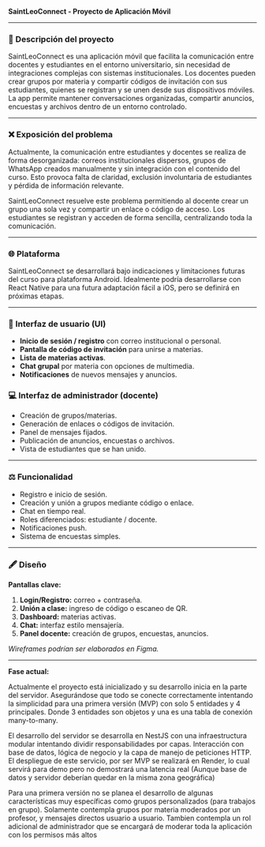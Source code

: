 **SaintLeoConnect - Proyecto de Aplicación Móvil**

---

### 📄 Descripción del proyecto

SaintLeoConnect es una aplicación móvil que facilita la comunicación entre docentes y estudiantes en el entorno universitario, sin necesidad de integraciones complejas con sistemas institucionales. Los docentes pueden crear grupos por materia y compartir códigos de invitación con sus estudiantes, quienes se registran y se unen desde sus dispositivos móviles. La app permite mantener conversaciones organizadas, compartir anuncios, encuestas y archivos dentro de un entorno controlado.

---

### ❌ Exposición del problema

Actualmente, la comunicación entre estudiantes y docentes se realiza de forma desorganizada: correos institucionales dispersos, grupos de WhatsApp creados manualmente y sin integración con el contenido del curso. Esto provoca falta de claridad, exclusión involuntaria de estudiantes y pérdida de información relevante.

SaintLeoConnect resuelve este problema permitiendo al docente crear un grupo una sola vez y compartir un enlace o código de acceso. Los estudiantes se registran y acceden de forma sencilla, centralizando toda la comunicación.

---

### 🌐 Plataforma

SaintLeoConnect se desarrollará bajo indicaciones y limitaciones futuras del curso para plataforma Android. Idealmente podría desarrollarse con React Native para una futura adaptación fácil a iOS, pero se definirá en próximas etapas.

---

### 🔹 Interfaz de usuario (UI)

* **Inicio de sesión / registro** con correo institucional o personal.
* **Pantalla de código de invitación** para unirse a materias.
* **Lista de materias activas**.
* **Chat grupal** por materia con opciones de multimedia.
* **Notificaciones** de nuevos mensajes y anuncios.

### 💻 Interfaz de administrador (docente)

* Creación de grupos/materias.
* Generación de enlaces o códigos de invitación.
* Panel de mensajes fijados.
* Publicación de anuncios, encuestas o archivos.
* Vista de estudiantes que se han unido.

---

### ⚖️ Funcionalidad

* Registro e inicio de sesión.
* Creación y unión a grupos mediante código o enlace.
* Chat en tiempo real.
* Roles diferenciados: estudiante / docente.
* Notificaciones push.
* Sistema de encuestas simples.

---

### 🖋️ Diseño

**Pantallas clave:**

1. **Login/Registro:** correo + contraseña.
2. **Unión a clase:** ingreso de código o escaneo de QR.
3. **Dashboard:** materias activas.
4. **Chat:** interfaz estilo mensajería.
5. **Panel docente:** creación de grupos, encuestas, anuncios.

*Wireframes podrían ser elaborados en Figma.*

---

**Fase actual:**

Actualmente el proyecto está inicializado y su desarrollo inicia en la parte del servidor. Asegurándose que todo se conecte correctamente intentando la simplicidad para una primera versión (MVP) con solo 5 entidades y 4 principales. Donde 3 entidades son objetos y una es una tabla de conexión many-to-many.

El desarrollo del servidor se desarrolla en NestJS con una infraestructura modular intentando dividir responsabilidades por capas. Interacción con base de datos, lógica de negocio y la capa de manejo de peticiones HTTP. El despliegue de este servicio, por ser MVP se realizará en Render, lo cual servirá para demo pero no demostrará una latencia real (Aunque base de datos y servidor deberían quedar en la misma zona geográfica)

Para una primera versión no se planea el desarrollo de algunas características muy específicas como grupos personalizados (para trabajos en grupo). Solamente contempla grupos por materia moderados por un profesor, y mensajes directos usuario a usuario. Tambien contempla un rol adicional de administrador que se encargará de moderar toda la aplicación con los permisos más altos


